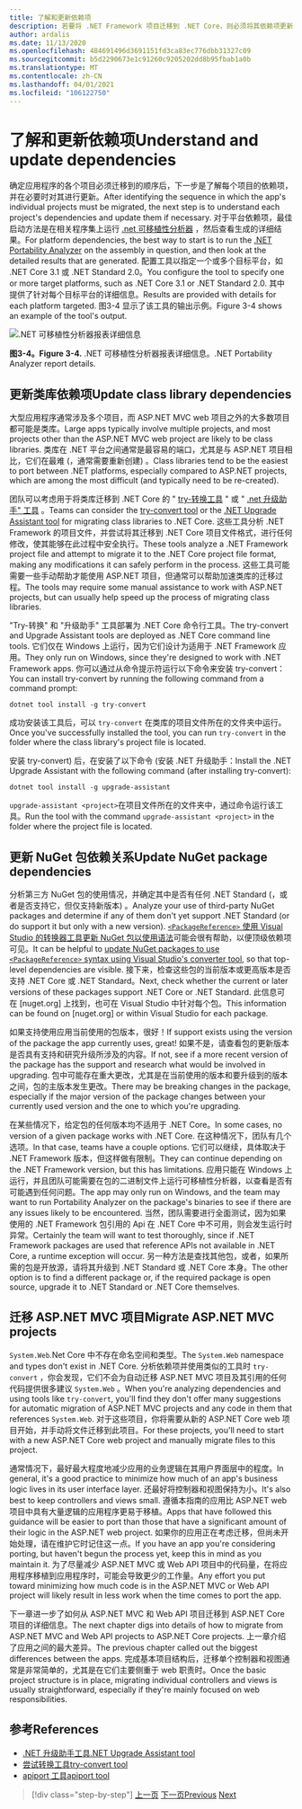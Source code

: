 ```yaml
---
title: 了解和更新依赖项
description: 若要将 .NET Framework 项目迁移到 .NET Core，则必须将其依赖项更新为使用 .NET Core。 本部分介绍可用于规划大型应用的迁移的工具和方法。
author: ardalis
ms.date: 11/13/2020
ms.openlocfilehash: 484691496d3691151fd3ca83ec776dbb31327c09
ms.sourcegitcommit: b5d2290673e1c91260c9205202dd8b95fbab1a0b
ms.translationtype: MT
ms.contentlocale: zh-CN
ms.lasthandoff: 04/01/2021
ms.locfileid: "106122750"
---
```

# <a name="understand-and-update-dependencies"></a><span data-ttu-id="ddc81-104">了解和更新依赖项</span><span class="sxs-lookup"><span data-stu-id="ddc81-104">Understand and update dependencies</span></span>

<span data-ttu-id="ddc81-105">确定应用程序的各个项目必须迁移到的顺序后，下一步是了解每个项目的依赖项，并在必要时对其进行更新。</span><span class="sxs-lookup"><span data-stu-id="ddc81-105">After identifying the sequence in which the app's individual projects must be migrated, the next step is to understand each project's dependencies and update them if necessary.</span></span> <span data-ttu-id="ddc81-106">对于平台依赖项，最佳启动方法是在相关程序集上运行 [.net 可移植性分析器](../../standard/analyzers/portability-analyzer.md) ，然后查看生成的详细结果。</span><span class="sxs-lookup"><span data-stu-id="ddc81-106">For platform dependencies, the best way to start is to run the [.NET Portability Analyzer](../../standard/analyzers/portability-analyzer.md) on the assembly in question, and then look at the detailed results that are generated.</span></span> <span data-ttu-id="ddc81-107">配置工具以指定一个或多个目标平台，如 .NET Core 3.1 或 .NET Standard 2.0。</span><span class="sxs-lookup"><span data-stu-id="ddc81-107">You configure the tool to specify one or more target platforms, such as .NET Core 3.1 or .NET Standard 2.0.</span></span> <span data-ttu-id="ddc81-108">其中提供了针对每个目标平台的详细信息。</span><span class="sxs-lookup"><span data-stu-id="ddc81-108">Results are provided with details for each platform targeted.</span></span> <span data-ttu-id="ddc81-109">图3-4 显示了该工具的输出示例。</span><span class="sxs-lookup"><span data-stu-id="ddc81-109">Figure 3-4 shows an example of the tool's output.</span></span>

![.NET 可移植性分析器报表详细信息](./media/Figure3-4.png)

<span data-ttu-id="ddc81-111">**图3-4。**</span><span class="sxs-lookup"><span data-stu-id="ddc81-111">**Figure 3-4.**</span></span> <span data-ttu-id="ddc81-112">.NET 可移植性分析器报表详细信息。</span><span class="sxs-lookup"><span data-stu-id="ddc81-112">.NET Portability Analyzer report details.</span></span>

## <a name="update-class-library-dependencies"></a><span data-ttu-id="ddc81-113">更新类库依赖项</span><span class="sxs-lookup"><span data-stu-id="ddc81-113">Update class library dependencies</span></span>

<span data-ttu-id="ddc81-114">大型应用程序通常涉及多个项目，而 ASP.NET MVC web 项目之外的大多数项目都可能是类库。</span><span class="sxs-lookup"><span data-stu-id="ddc81-114">Large apps typically involve multiple projects, and most projects other than the ASP.NET MVC web project are likely to be class libraries.</span></span> <span data-ttu-id="ddc81-115">类库在 .NET 平台之间通常是最容易的端口，尤其是与 ASP.NET 项目相比，它们在最难 (，通常需要重新创建) 。</span><span class="sxs-lookup"><span data-stu-id="ddc81-115">Class libraries tend to be the easiest to port between .NET platforms, especially compared to ASP.NET projects, which are among the most difficult (and typically need to be re-created).</span></span>

<span data-ttu-id="ddc81-116">团队可以考虑用于将类库迁移到 .NET Core 的 " [try-转换工具](https://github.com/dotnet/try-convert) " 或 " [.net 升级助手" 工具](https://aka.ms/dotnet-upgrade-assistant) 。</span><span class="sxs-lookup"><span data-stu-id="ddc81-116">Teams can consider the [try-convert tool](https://github.com/dotnet/try-convert) or the [.NET Upgrade Assistant tool](https://aka.ms/dotnet-upgrade-assistant) for migrating class libraries to .NET Core.</span></span> <span data-ttu-id="ddc81-117">这些工具分析 .NET Framework 的项目文件，并尝试将其迁移到 .NET Core 项目文件格式，进行任何修改，使其能够在此过程中安全执行。</span><span class="sxs-lookup"><span data-stu-id="ddc81-117">These tools analyze a .NET Framework project file and attempt to migrate it to the .NET Core project file format, making any modifications it can safely perform in the process.</span></span> <span data-ttu-id="ddc81-118">这些工具可能需要一些手动帮助才能使用 ASP.NET 项目，但通常可以帮助加速类库的迁移过程。</span><span class="sxs-lookup"><span data-stu-id="ddc81-118">The tools may require some manual assistance to work with ASP.NET projects, but can usually help speed up the process of migrating class libraries.</span></span>

<span data-ttu-id="ddc81-119">"Try-转换" 和 "升级助手" 工具部署为 .NET Core 命令行工具。</span><span class="sxs-lookup"><span data-stu-id="ddc81-119">The try-convert and Upgrade Assistant tools are deployed as .NET Core command line tools.</span></span> <span data-ttu-id="ddc81-120">它们仅在 Windows 上运行，因为它们设计为适用于 .NET Framework 应用。</span><span class="sxs-lookup"><span data-stu-id="ddc81-120">They only run on Windows, since they're designed to work with .NET Framework apps.</span></span> <span data-ttu-id="ddc81-121">你可以通过从命令提示符运行以下命令来安装 try-convert：</span><span class="sxs-lookup"><span data-stu-id="ddc81-121">You can install try-convert by running the following command from a command prompt:</span></span>

```dotnetcli
dotnet tool install -g try-convert
```

<span data-ttu-id="ddc81-122">成功安装该工具后，可以 `try-convert` 在类库的项目文件所在的文件夹中运行。</span><span class="sxs-lookup"><span data-stu-id="ddc81-122">Once you've successfully installed the tool, you can run `try-convert` in the folder where the class library's project file is located.</span></span>

<span data-ttu-id="ddc81-123">安装 try-convert) 后，在安装了以下命令 (安装 .NET 升级助手：</span><span class="sxs-lookup"><span data-stu-id="ddc81-123">Install the .NET Upgrade Assistant with the following command (after installing try-convert):</span></span>

```dotnetcli
dotnet tool install -g upgrade-assistant
```

<span data-ttu-id="ddc81-124">`upgrade-assistant <project>`在项目文件所在的文件夹中，通过命令运行该工具。</span><span class="sxs-lookup"><span data-stu-id="ddc81-124">Run the tool with the command `upgrade-assistant <project>` in the folder where the project file is located.</span></span>

## <a name="update-nuget-package-dependencies"></a><span data-ttu-id="ddc81-125">更新 NuGet 包依赖关系</span><span class="sxs-lookup"><span data-stu-id="ddc81-125">Update NuGet package dependencies</span></span>

<span data-ttu-id="ddc81-126">分析第三方 NuGet 包的使用情况，并确定其中是否有任何 .NET Standard (，或者是否支持它，但仅支持新版本) 。</span><span class="sxs-lookup"><span data-stu-id="ddc81-126">Analyze your use of third-party NuGet packages and determine if any of them don't yet support .NET Standard (or do support it but only with a new version).</span></span> <span data-ttu-id="ddc81-127">[ `<PackageReference>` 使用 Visual Studio 的转换器工具更新 NuGet 包以使用语法](/nuget/consume-packages/migrate-packages-config-to-package-reference)可能会很有帮助，以便顶级依赖项可见。</span><span class="sxs-lookup"><span data-stu-id="ddc81-127">It can be helpful to [update NuGet packages to use `<PackageReference>` syntax using Visual Studio's converter tool](/nuget/consume-packages/migrate-packages-config-to-package-reference), so that top-level dependencies are visible.</span></span> <span data-ttu-id="ddc81-128">接下来，检查这些包的当前版本或更高版本是否支持 .NET Core 或 .NET Standard。</span><span class="sxs-lookup"><span data-stu-id="ddc81-128">Next, check whether the current or later versions of these packages support .NET Core or .NET Standard.</span></span> <span data-ttu-id="ddc81-129">此信息可在 [nuget.org] 上找到，也可在 Visual Studio 中针对每个包。</span><span class="sxs-lookup"><span data-stu-id="ddc81-129">This information can be found on [nuget.org] or within Visual Studio for each package.</span></span>

<span data-ttu-id="ddc81-130">如果支持使用应用当前使用的包版本，很好！</span><span class="sxs-lookup"><span data-stu-id="ddc81-130">If support exists using the version of the package the app currently uses, great!</span></span> <span data-ttu-id="ddc81-131">如果不是，请查看包的更新版本是否具有支持和研究升级所涉及的内容。</span><span class="sxs-lookup"><span data-stu-id="ddc81-131">If not, see if a more recent version of the package has the support and research what would be involved in upgrading.</span></span> <span data-ttu-id="ddc81-132">包中可能存在重大更改，尤其是在当前使用的版本和要升级到的版本之间，包的主版本发生更改。</span><span class="sxs-lookup"><span data-stu-id="ddc81-132">There may be breaking changes in the package, especially if the major version of the package changes between your currently used version and the one to which you're upgrading.</span></span>

<span data-ttu-id="ddc81-133">在某些情况下，给定包的任何版本均不适用于 .NET Core。</span><span class="sxs-lookup"><span data-stu-id="ddc81-133">In some cases, no version of a given package works with .NET Core.</span></span> <span data-ttu-id="ddc81-134">在这种情况下，团队有几个选项。</span><span class="sxs-lookup"><span data-stu-id="ddc81-134">In that case, teams have a couple options.</span></span> <span data-ttu-id="ddc81-135">它们可以继续，具体取决于 .NET Framework 版本，但这样做有限制。</span><span class="sxs-lookup"><span data-stu-id="ddc81-135">They can continue depending on the .NET Framework version, but this has limitations.</span></span> <span data-ttu-id="ddc81-136">应用只能在 Windows 上运行，并且团队可能需要在包的二进制文件上运行可移植性分析器，以查看是否有可能遇到任何问题。</span><span class="sxs-lookup"><span data-stu-id="ddc81-136">The app may only run on Windows, and the team may want to run Portability Analyzer on the package's binaries to see if there are any issues likely to be encountered.</span></span> <span data-ttu-id="ddc81-137">当然，团队需要进行全面测试，因为如果使用的 .NET Framework 包引用的 Api 在 .NET Core 中不可用，则会发生运行时异常。</span><span class="sxs-lookup"><span data-stu-id="ddc81-137">Certainly the team will want to test thoroughly, since if .NET Framework packages are used that reference APIs not available in .NET Core, a runtime exception will occur.</span></span> <span data-ttu-id="ddc81-138">另一种方法是查找其他包，或者，如果所需的包是开放源，请将其升级到 .NET Standard 或 .NET Core 本身。</span><span class="sxs-lookup"><span data-stu-id="ddc81-138">The other option is to find a different package or, if the required package is open source, upgrade it to .NET Standard or .NET Core themselves.</span></span>

## <a name="migrate-aspnet-mvc-projects"></a><span data-ttu-id="ddc81-139">迁移 ASP.NET MVC 项目</span><span class="sxs-lookup"><span data-stu-id="ddc81-139">Migrate ASP.NET MVC projects</span></span>

<span data-ttu-id="ddc81-140">`System.Web`.Net Core 中不存在命名空间和类型。</span><span class="sxs-lookup"><span data-stu-id="ddc81-140">The `System.Web` namespace and types don't exist in .NET Core.</span></span> <span data-ttu-id="ddc81-141">分析依赖项并使用类似的工具时 `try-convert` ，你会发现，它们不会为自动迁移 ASP.NET MVC 项目及其引用的任何代码提供很多建议 `System.Web` 。</span><span class="sxs-lookup"><span data-stu-id="ddc81-141">When you're analyzing dependencies and using tools like `try-convert`, you'll find they don't offer many suggestions for automatic migration of ASP.NET MVC projects and any code in them that references `System.Web`.</span></span> <span data-ttu-id="ddc81-142">对于这些项目，你将需要从新的 ASP.NET Core web 项目开始，并手动将文件迁移到此项目。</span><span class="sxs-lookup"><span data-stu-id="ddc81-142">For these projects, you'll need to start with a new ASP.NET Core web project and manually migrate files to this project.</span></span>

<span data-ttu-id="ddc81-143">通常情况下，最好最大程度地减少应用的业务逻辑在其用户界面层中的程度。</span><span class="sxs-lookup"><span data-stu-id="ddc81-143">In general, it's a good practice to minimize how much of an app's business logic lives in its user interface layer.</span></span> <span data-ttu-id="ddc81-144">还最好将控制器和视图保持为小。</span><span class="sxs-lookup"><span data-stu-id="ddc81-144">It's also best to keep controllers and views small.</span></span> <span data-ttu-id="ddc81-145">遵循本指南的应用比 ASP.NET web 项目中具有大量逻辑的应用程序更易于移植。</span><span class="sxs-lookup"><span data-stu-id="ddc81-145">Apps that have followed this guidance will be easier to port than those that have a significant amount of their logic in the ASP.NET web project.</span></span> <span data-ttu-id="ddc81-146">如果你的应用正在考虑迁移，但尚未开始处理，请在维护它时记住这一点。</span><span class="sxs-lookup"><span data-stu-id="ddc81-146">If you have an app you're considering porting, but haven't begun the process yet, keep this in mind as you maintain it.</span></span> <span data-ttu-id="ddc81-147">为了尽量减少 ASP.NET MVC 或 Web API 项目中的代码量，在将应用程序移植到应用程序时，可能会导致更少的工作量。</span><span class="sxs-lookup"><span data-stu-id="ddc81-147">Any effort you put toward minimizing how much code is in the ASP.NET MVC or Web API project will likely result in less work when the time comes to port the app.</span></span>

<span data-ttu-id="ddc81-148">下一章进一步了如何从 ASP.NET MVC 和 Web API 项目迁移到 ASP.NET Core 项目的详细信息。</span><span class="sxs-lookup"><span data-stu-id="ddc81-148">The next chapter digs into details of how to migrate from ASP.NET MVC and Web API projects to ASP.NET Core projects.</span></span> <span data-ttu-id="ddc81-149">上一章介绍了应用之间的最大差异。</span><span class="sxs-lookup"><span data-stu-id="ddc81-149">The previous chapter called out the biggest differences between the apps.</span></span> <span data-ttu-id="ddc81-150">完成基本项目结构后，迁移单个控制器和视图通常是非常简单的，尤其是在它们主要侧重于 web 职责时。</span><span class="sxs-lookup"><span data-stu-id="ddc81-150">Once the basic project structure is in place, migrating individual controllers and views is usually straightforward, especially if they're mainly focused on web responsibilities.</span></span>

## <a name="references"></a><span data-ttu-id="ddc81-151">参考</span><span class="sxs-lookup"><span data-stu-id="ddc81-151">References</span></span>

- [<span data-ttu-id="ddc81-152">.NET 升级助手工具</span><span class="sxs-lookup"><span data-stu-id="ddc81-152">.NET Upgrade Assistant tool</span></span>](https://aka.ms/dotnet-upgrade-assistant)
- [<span data-ttu-id="ddc81-153">尝试转换工具</span><span class="sxs-lookup"><span data-stu-id="ddc81-153">try-convert tool</span></span>](https://github.com/dotnet/try-convert)
- [<span data-ttu-id="ddc81-154">apiport 工具</span><span class="sxs-lookup"><span data-stu-id="ddc81-154">apiport tool</span></span>](https://github.com/microsoft/dotnet-apiport)

>[!div class="step-by-step"]
><span data-ttu-id="ddc81-155">[上一页](identify-migration-sequence.md)
>[下一页](strategies-migrating-in-production.md)</span><span class="sxs-lookup"><span data-stu-id="ddc81-155">[Previous](identify-migration-sequence.md)
[Next](strategies-migrating-in-production.md)</span></span>
